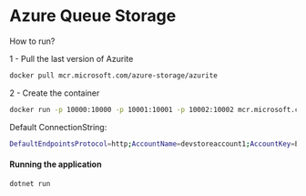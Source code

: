# Azure Queue Storage

How to run?

1 - Pull the last version of Azurite

```sh
docker pull mcr.microsoft.com/azure-storage/azurite
```

2 - Create the container

```sh
docker run -p 10000:10000 -p 10001:10001 -p 10002:10002 mcr.microsoft.com/azure-storage/azurite
```

Default ConnectionString:

```sh
DefaultEndpointsProtocol=http;AccountName=devstoreaccount1;AccountKey=Eby8vdM02xNOcqFlqUwJPLlmEtlCDXJ1OUzFT50uSRZ6IFsuFq2UVErCz4I6tq/K1SZFPTOtr/KBHBeksoGMGw==;BlobEndpoint=http://127.0.0.1:10000/devstoreaccount1;QueueEndpoint=http://127.0.0.1:10001/devstoreaccount1;TableEndpoint=http://127.0.0.1:10002/devstoreaccount1;
```

#### Running the application

```sh
dotnet run
```


